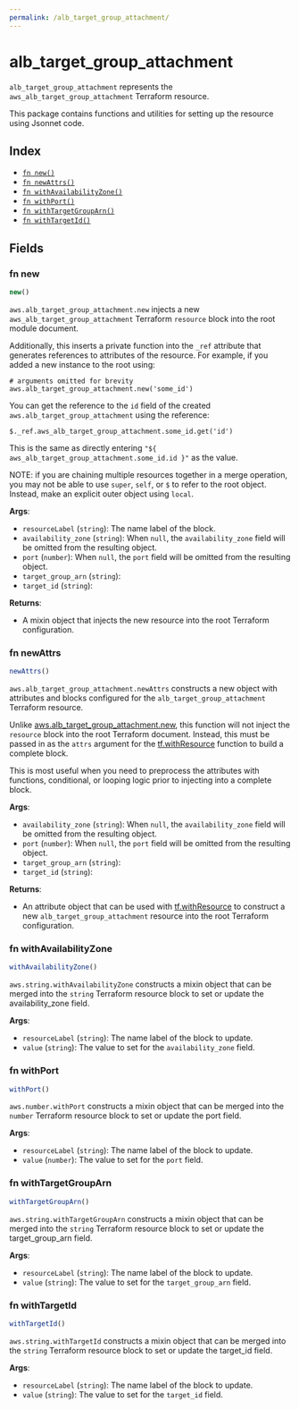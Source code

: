 ```yaml
---
permalink: /alb_target_group_attachment/
---
```


# alb_target_group_attachment

`alb_target_group_attachment` represents the `aws_alb_target_group_attachment` Terraform resource.



This package contains functions and utilities for setting up the resource using Jsonnet code.


## Index

* [`fn new()`](#fn-new)
* [`fn newAttrs()`](#fn-newattrs)
* [`fn withAvailabilityZone()`](#fn-withavailabilityzone)
* [`fn withPort()`](#fn-withport)
* [`fn withTargetGroupArn()`](#fn-withtargetgrouparn)
* [`fn withTargetId()`](#fn-withtargetid)

## Fields

### fn new

```ts
new()
```


`aws.alb_target_group_attachment.new` injects a new `aws_alb_target_group_attachment` Terraform `resource`
block into the root module document.

Additionally, this inserts a private function into the `_ref` attribute that generates references to attributes of the
resource. For example, if you added a new instance to the root using:

    # arguments omitted for brevity
    aws.alb_target_group_attachment.new('some_id')

You can get the reference to the `id` field of the created `aws.alb_target_group_attachment` using the reference:

    $._ref.aws_alb_target_group_attachment.some_id.get('id')

This is the same as directly entering `"${ aws_alb_target_group_attachment.some_id.id }"` as the value.

NOTE: if you are chaining multiple resources together in a merge operation, you may not be able to use `super`, `self`,
or `$` to refer to the root object. Instead, make an explicit outer object using `local`.

**Args**:
  - `resourceLabel` (`string`): The name label of the block.
  - `availability_zone` (`string`):  When `null`, the `availability_zone` field will be omitted from the resulting object.
  - `port` (`number`):  When `null`, the `port` field will be omitted from the resulting object.
  - `target_group_arn` (`string`): 
  - `target_id` (`string`): 

**Returns**:
- A mixin object that injects the new resource into the root Terraform configuration.


### fn newAttrs

```ts
newAttrs()
```


`aws.alb_target_group_attachment.newAttrs` constructs a new object with attributes and blocks configured for the `alb_target_group_attachment`
Terraform resource.

Unlike [aws.alb_target_group_attachment.new](#fn-alb_target_group_attachmentnew), this function will not inject the `resource`
block into the root Terraform document. Instead, this must be passed in as the `attrs` argument for the
[tf.withResource](https://github.com/tf-libsonnet/core/tree/main/docs#fn-withresource) function to build a complete block.

This is most useful when you need to preprocess the attributes with functions, conditional, or looping logic prior to
injecting into a complete block.

**Args**:
  - `availability_zone` (`string`):  When `null`, the `availability_zone` field will be omitted from the resulting object.
  - `port` (`number`):  When `null`, the `port` field will be omitted from the resulting object.
  - `target_group_arn` (`string`): 
  - `target_id` (`string`): 

**Returns**:
  - An attribute object that can be used with [tf.withResource](https://github.com/tf-libsonnet/core/tree/main/docs#fn-withresource) to construct a new `alb_target_group_attachment` resource into the root Terraform configuration.


### fn withAvailabilityZone

```ts
withAvailabilityZone()
```

`aws.string.withAvailabilityZone` constructs a mixin object that can be merged into the `string`
Terraform resource block to set or update the availability_zone field.



**Args**:
  - `resourceLabel` (`string`): The name label of the block to update.
  - `value` (`string`): The value to set for the `availability_zone` field.


### fn withPort

```ts
withPort()
```

`aws.number.withPort` constructs a mixin object that can be merged into the `number`
Terraform resource block to set or update the port field.



**Args**:
  - `resourceLabel` (`string`): The name label of the block to update.
  - `value` (`number`): The value to set for the `port` field.


### fn withTargetGroupArn

```ts
withTargetGroupArn()
```

`aws.string.withTargetGroupArn` constructs a mixin object that can be merged into the `string`
Terraform resource block to set or update the target_group_arn field.



**Args**:
  - `resourceLabel` (`string`): The name label of the block to update.
  - `value` (`string`): The value to set for the `target_group_arn` field.


### fn withTargetId

```ts
withTargetId()
```

`aws.string.withTargetId` constructs a mixin object that can be merged into the `string`
Terraform resource block to set or update the target_id field.



**Args**:
  - `resourceLabel` (`string`): The name label of the block to update.
  - `value` (`string`): The value to set for the `target_id` field.
